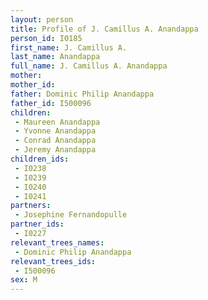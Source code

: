 ```yaml
---
layout: person
title: Profile of J. Camillus A. Anandappa
person_id: I0185
first_name: J. Camillus A.
last_name: Anandappa
full_name: J. Camillus A. Anandappa
mother: 
mother_id: 
father: Dominic Philip Anandappa
father_id: I500096
children:
 - Maureen Anandappa
 - Yvonne Anandappa
 - Conrad Anandappa
 - Jeremy Anandappa
children_ids:
 - I0238
 - I0239
 - I0240
 - I0241
partners:
 - Josephine Fernandopulle
partner_ids:
 - I0227
relevant_trees_names:
 - Dominic Philip Anandappa
relevant_trees_ids:
 - I500096
sex: M
---
```


